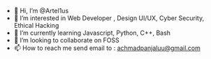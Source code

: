 - 👋 Hi, I’m @Artel1us
- 👀 I’m interested in Web Developer , Design UI/UX, Cyber Security, Ethical Hacking
- 🌱 I’m currently learning Javascript, Python, C++, Bash
- 💞️ I’m looking to collaborate on FOSS
- 📫 How to reach me send email to : achmadpanjaluu@gmail.com

<!---
Artel1us/Artel1us is a ✨ special ✨ repository because its `README.md` (this file) appears on your GitHub profile.
You can click the Preview link to take a look at your changes.
--->
